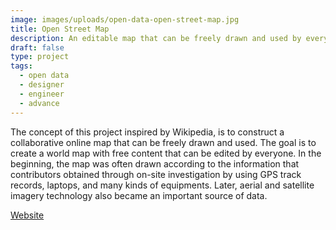 ```yaml
---
image: images/uploads/open-data-open-street-map.jpg
title: Open Street Map
description: An editable map that can be freely drawn and used by everyone.
draft: false
type: project
tags:
  - open data
  - designer
  - engineer
  - advance
---
```

The concept of this project inspired by Wikipedia, is to construct a collaborative online map that can be freely drawn and used. The goal is to create a world map with free content that can be edited by everyone. In the beginning, the map was often drawn according to the information that contributors obtained through on-site investigation by using GPS track records, laptops, and many kinds of equipments. Later, aerial and satellite imagery technology also became an important source of data.

[W﻿ebsite](https://www.openstreetmap.org/#map=7/23.611/120.768)
